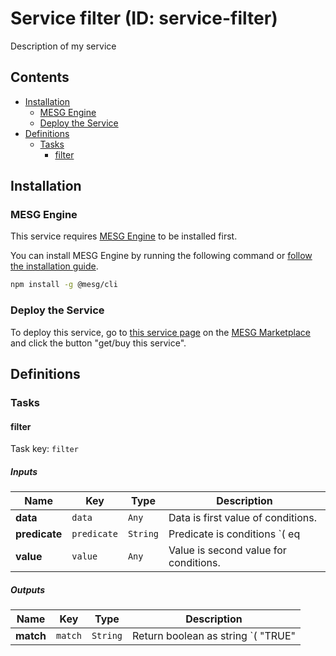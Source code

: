 # Service filter (ID: service-filter)

Description of my service

## Contents

- [Installation](#Installation)
  - [MESG Engine](#MESG-Engine)
  - [Deploy the Service](#Service)
- [Definitions](#Definitions)
  - [Tasks](#Tasks)
    - [filter](#filter)

## Installation

### MESG Engine

This service requires [MESG Engine](https://github.com/mesg-foundation/engine) to be installed first.

You can install MESG Engine by running the following command or [follow the installation guide](https://docs.mesg.com/guide/start-here/installation.html).

```bash
npm install -g @mesg/cli
```

### Deploy the Service

To deploy this service, go to [this service page](https://marketplace.mesg.com/services/myservice) on the [MESG Marketplace](https://marketplace.mesg.com) and click the button "get/buy this service".

## Definitions

### Tasks

<h4 id="filter">filter</h4>

Task key: `filter`

##### Inputs

| **Name**      | **Key**     | **Type** | **Description**                                                    |
| ------------- | ----------- | -------- | ------------------------------------------------------------------ |
| **data**      | `data`      | `Any`    | Data is first value of conditions.                                 |
| **predicate** | `predicate` | `String` | Predicate is conditions `( eq | neq | gt | gte | lt | lte | cont)` |
| **value**     | `value`     | `Any`    | Value is second value for conditions.                              |

##### Outputs

| **Name**  | **Key** | **Type** | **Description**                                 |
| --------- | ------- | -------- | ----------------------------------------------- |
| **match** | `match` | `String` | Return boolean as string `( "TRUE" | "FALSE" )` |
